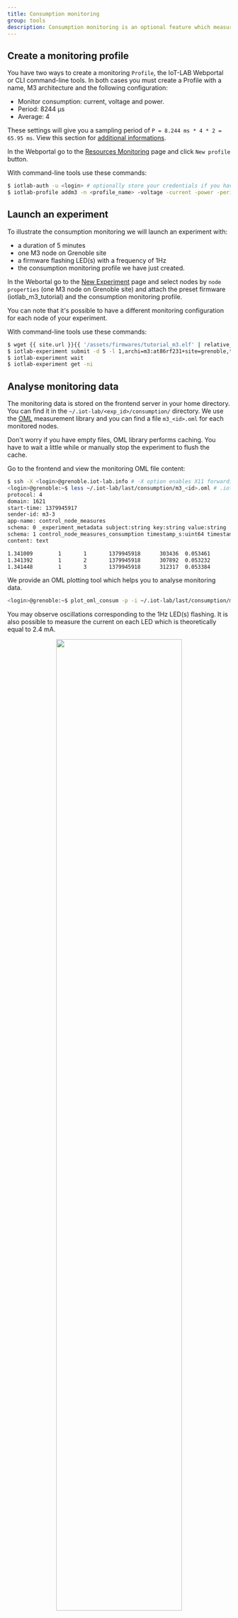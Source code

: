 ```yaml
---
title: Consumption monitoring
group: tools
description: Consumption monitoring is an optional feature which measures the energy usage of your experiment nodes. It refers to the Control Node dedicated hardware installed on the IoT-LAB node to enable the monitoring. It provides you an efficient passive monitoring solution which helps you to design IoT protocols or applications with low-power devices. In this documentation you will learn how to create a Profile monitoring configuration and enable it for your experiment. Moreover you will figure out how to get and analyse the monitoring data.
---
```


## Create a monitoring profile

You have two ways to create a monitoring `Profile`, the IoT-LAB Webportal or CLI command-line tools. In both cases you must create a Profile with a name, M3 architecture and the following configuration:

* Monitor consumption: current, voltage and power.
* Period: 8244 µs
* Average: 4

These settings will give you a sampling period of `P = 8.244 ms * 4 * 2 = 65.95 ms`. View this section for [additional informations](#additional-informations).

In the Webportal go to the [Resources Monitoring](https://www.iot-lab.info/testbed/resources/monitoring) page and click `New profile` button.

With command-line tools use these commands:

``` bash
$ iotlab-auth -u <login> # optionally store your credentials if you haven't done it before.
$ iotlab-profile addm3 -n <profile_name> -voltage -current -power -period 8244 -avg 4
```

## Launch an experiment

To illustrate the consumption monitoring we will launch an experiment with:

* a duration of 5 minutes
* one M3 node on Grenoble site
* a firmware flashing LED(s) with a frequency of 1Hz
* the consumption monitoring profile we have just created.

In the Webortal go to the [New Experiment](https://www.iot-lab.info/testbed/experiment) page and select nodes by `node properties` (one M3 node on Grenoble site) and attach the preset firmware (iotlab_m3_tutorial) and the consumption monitoring profile.

You can note that it's possible to have a different monitoring configuration for each node of your experiment.

With command-line tools use these commands:

``` bash
$ wget {{ site.url }}{{ '/assets/firmwares/tutorial_m3.elf' | relative_url}} .
$ iotlab-experiment submit -d 5 -l 1,archi=m3:at86rf231+site=grenoble,tutorial_m3.elf,<profile_name>
$ iotlab-experiment wait
$ iotlab-experiment get -ni
```

## Analyse monitoring data

The monitoring data is stored on the frontend server in your home directory. You can find it in the `~/.iot-lab/<exp_id>/consumption/` directory. We use the [OML](https://github.com/mytestbed/oml) measurement library and you can find a file `m3_<id>.oml` for each monitored nodes.

Don't worry if you have empty files, OML library performs caching. You have to wait a little while or manually stop the experiment to flush the cache.

Go to the frontend and view the monitoring OML file content:

``` bash
$ ssh -X <login>@grenoble.iot-lab.info # -X option enables X11 forwarding
<login>@grenoble:~$ less ~/.iot-lab/last/consumption/m3_<id>.oml # .iot-lab/last is a symlink to your last experiment directory .iot-lab/<exp_id>
protocol: 4
domain: 1621
start-time: 1379945917
sender-id: m3-3
app-name: control_node_measures
schema: 0 _experiment_metadata subject:string key:string value:string
schema: 1 control_node_measures_consumption timestamp_s:uint64 timestamp_us:uint32 power:double voltage:double current:double
content: text

1.341009        1       1       1379945918      303436  0.053461        3.272500        0.016347
1.341392        1       2       1379945918      307892  0.053232        3.273750        0.016270
1.341448        1       3       1379945918      312317  0.053384        3.272500        0.016322
```

We provide an OML plotting tool which helps you to analyse monitoring data.

``` bash
<login>@grenoble:~$ plot_oml_consum -p -i ~/.iot-lab/last/consumption/m3_<id>.oml
```
You may observe oscillations corresponding to the 1Hz LED(s) flashing. It is also possible to measure the current on each LED which is theoretically equal to 2.4 mA.

<div style="text-align:center">
<img src="{{ '/assets/images/docs/monitoring/' | relative_url}}consumption-full.jpg" style="width:75%;"/>
</div>

A zoom of the previous plot to see the one second period.

<div style="text-align:center">
<img src="{{ '/assets/images/docs/monitoring/' | relative_url}}consumption-zoom.jpg" style="width:75%;"/>
</div>

We join you an example of plot with a smaller sample period (`2.200 ms = Period 1100 µs * Average 1 * 2`). You can observe that the signal measure noise is not filtered.

<div style="text-align:center">
<img src="{{ '/assets/images/docs/monitoring/' | relative_url}}consumption-period.png" style="width:65%;"/>
</div>
<br>

## Additional informations

The consumption of your node is measured through an [INA226](http://www.ti.com/lit/ds/symlink/ina226.pdf) hardware component . The INA226 has programmable conversion times for two measurements, the shunt voltage and the power supply bus voltage. The conversion times (CT) for these measurements can be selected from as fast as 140μs to as long as 8.244ms. The conversion time settings, along with the programmable averaging mode (AV), allow the INA226 to be configured to optimize the available timing requirements in a given application. The periodic measure (PM) is then given by the formula:

`PM = CT * AV * 2`

There are trade-offs associated with the settings for conversion time and the averaging mode used. The averaging feature can significantly improve the measurement accuracy by effectively filtering the signal. A greater number of averages enables the INA226 to be more effective in reducing the noise component of the measurement.

For example, if a system requires that data be read every 4ms, the INA226 could be configured for a non filtered signal with the conversion times set to 2116 μs and the averaging mode set to 1. This configuration results in the data updating approximately every `4.23 ms = 2.116*1*2`

With a configuration for a filtered signal, the conversion times can be set to 204 μs and the averaging mode can be set to 10 in order to have a periodic measure of
`4.08 ms = 204*10*2`


| Measure |  Unit   |
| ------- |  ------ |
| current |  ampere |
| voltage |  volt   |
| power   |  watt   |
